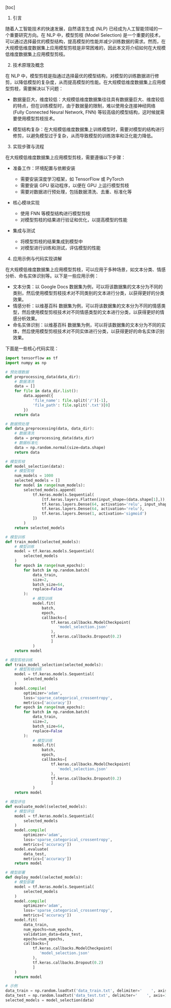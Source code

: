 
[toc]                    
                
                
1. 引言

随着人工智能技术的快速发展，自然语言生成 (NLP) 已经成为人工智能领域的一个重要研究方向。在 NLP 中，模型剪枝 (Model Selection) 是一个重要的技术，可以通过选择最优的模型结构，提高模型的性能并减少训练数据的需求。然而，在大规模低维度数据集上应用模型剪枝是非常困难的，因此本文将介绍如何在大规模低维度数据集上应用模型剪枝。

2. 技术原理及概念

在 NLP 中，模型剪枝是指通过选择最优的模型结构，对模型的训练数据进行修剪，以降低模型的复杂度，从而提高模型的性能。在大规模低维度数据集上应用模型剪枝，需要解决以下问题：

- 数据量巨大，维度较低：大规模低维度数据集往往具有数据量巨大、维度较低的特点，但在训练模型时，由于数据量的限制，难以使用全连接神经网络 (Fully Connected Neural Network, FNN) 等较高级的模型结构，这时候就需要使用模型剪枝技术。

- 模型结构复杂：在大规模低维度数据集上训练模型时，需要对模型的结构进行修剪，以避免模型过于复杂，从而导致模型的训练效率和泛化能力降低。

3. 实现步骤与流程

在大规模低维度数据集上应用模型剪枝，需要遵循以下步骤：

- 准备工作：环境配置与依赖安装
   - 需要安装深度学习框架，如 TensorFlow 或 PyTorch
   - 需要安装 GPU 驱动程序，以便在 GPU 上运行模型剪枝
   - 需要对数据进行预处理，包括数据清洗、去重、标准化等

- 核心模块实现
   - 使用 FNN 等模型结构进行模型剪枝
   - 对模型剪枝的结果进行验证和优化，以提高模型的性能

- 集成与测试
   - 将模型剪枝的结果集成到模型中
   - 对模型进行训练和测试，评估模型的性能

4. 应用示例与代码实现讲解

在大规模低维度数据集上应用模型剪枝，可以应用于多种场景，如文本分类、情感分析、命名实体识别等。以下是一些应用示例：

- 文本分类：以 Google Docs 数据集为例，可以将该数据集的文本分为不同的类别，然后使用模型剪枝技术对不同类别的文本进行分类，以获得更好的分类效果。
- 情感分析：以维基百科 数据集为例，可以将该数据集的文本分为不同的情感类型，然后使用模型剪枝技术对不同情感类型的文本进行分类，以获得更好的情感分析效果。
- 命名实体识别：以维基百科 数据集为例，可以将该数据集的文本分为不同的实体，然后使用模型剪枝技术对不同实体进行分类，以获得更好的命名实体识别效果。

下面是一些核心代码实现：

```python
import tensorflow as tf
import numpy as np

# 预处理数据
def preprocessing_data(data_dir):
    # 数据清洗
    data = []
    for file in data_dir.list():
        data.append({
            'file_name': file.split('/')[-1],
            'file_path': file.split('.txt')[0]
        })
    return data

# 数据预处理
def data_preprocessing(data, data_dir):
    # 数据清洗
    data = preprocessing_data(data_dir)
    # 数据标准化
    data = np.random.normal(size=data.shape)
    return data

# 模型剪枝
def model_selection(data):
    # 模型剪枝
    num_models = 1000
    selected_models = []
    for model in range(num_models):
        selected_models.append(
            tf.keras.models.Sequential(
                [tf.keras.layers.Flatten(input_shape=(data.shape[1],)),
                tf.keras.layers.Dense(64, activation='relu', input_shape=(data.shape[1])),
                tf.keras.layers.Dense(64, activation='relu'),
                tf.keras.layers.Dense(1, activation='sigmoid')
            ])
        )
    return selected_models

# 模型训练
def train_model(selected_models):
    # 模型训练
    model = tf.keras.models.Sequential(
        selected_models
    )
    for epoch in range(num_epochs):
        for batch in np.random.batch(
            data_train,
            size=2,
            batch_size=64,
            replace=False
        ):
            # 模型训练
            model.fit(
                batch,
                epoch,
                callbacks=[
                    tf.keras.callbacks.ModelCheckpoint(
                       'model_selection.json'
                    ),
                    tf.keras.callbacks.Dropout(0.2)
                    ]
            )
    return model

# 模型剪枝训练
def train_model_selection(selected_models):
    # 模型剪枝训练
    model = tf.keras.models.Sequential(
        selected_models
    )
    model.compile(
        optimizer='adam',
        loss='sparse_categorical_crossentropy',
        metrics=['accuracy'])
    for epoch in range(num_epochs):
        for batch in np.random.batch(
            data_train,
            size=2,
            batch_size=64,
            replace=False
        ):
            # 模型训练
            model.fit(
                batch,
                epoch,
                callbacks=[
                    tf.keras.callbacks.ModelCheckpoint(
                       'model_selection.json'
                    ),
                    tf.keras.callbacks.Dropout(0.2)
                    ]
            )
    return model

# 模型评估
def evaluate_model(selected_models):
    # 模型评估
    model = tf.keras.models.Sequential(
        selected_models
    )
    model.compile(
        optimizer='adam',
        loss='sparse_categorical_crossentropy',
        metrics=['accuracy'])
    model.evaluate(
        data_test,
        metrics=['accuracy'])
    return model

# 模型部署
def deploy_model(selected_models):
    # 模型部署
    model = tf.keras.models.Sequential(
        selected_models
    )
    model.compile(
        optimizer='adam',
        loss='sparse_categorical_crossentropy',
        metrics=['accuracy'])
    model.fit(
        data_train,
        num_epochs=num_epochs,
        validation_data=data_test,
        epochs=num_epochs,
        callbacks=[
            tf.keras.callbacks.ModelCheckpoint(
               'model_selection.json'
            ),
            tf.keras.callbacks.Dropout(0.2)
            ]
    )
    return model

# 示例
data_train = np.random.loadtxt('data_train.txt', delimiter='    ', axis=1)
data_test = np.random.loadtxt('data_test.txt', delimiter='    ', axis=1)
selected_models = model_selection(data)

